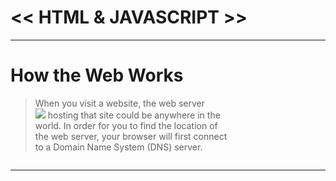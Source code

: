 # << HTML & JAVASCRIPT >>
<hr>

# How the Web Works

> When you visit a website, the web server <br>  ![](https://curriculum-content.s3.amazonaws.com/how-the-web-works/Image_17_ComputerServer.png)
> hosting that site could be anywhere in the <br>
> world. In order for you to find the location of <br>
> the web server, your browser will first connect <br>
> to a Domain Name System (DNS) server. <br>

![]()

<hr>




